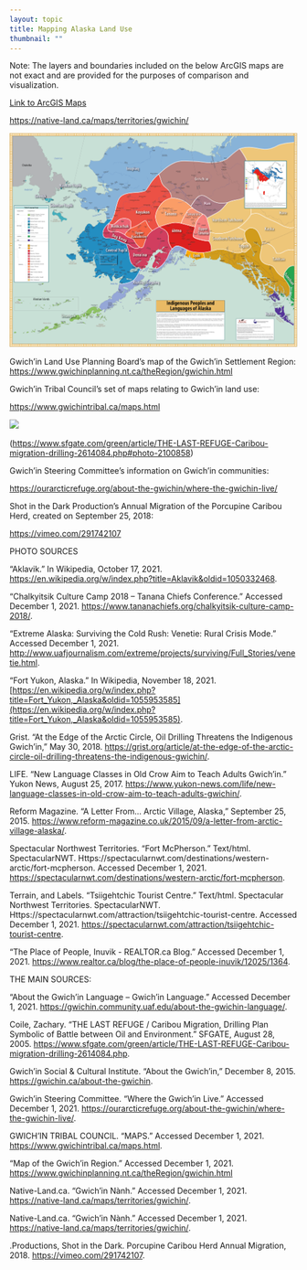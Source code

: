 ```yaml
---
layout: topic
title: Mapping Alaska Land Use
thumbnail: ""
---
```

Note: The layers and boundaries included on the below ArcGIS maps are not exact and are provided for the purposes of comparison and visualization.



[Link to ArcGIS Maps](https://arcg.is/G515e0)





<https://native-land.ca/maps/territories/gwichin/>

![(<https://native-land.ca/maps/territories/gwichin/>)](/assets/media/anlmap.webp "Native Land Digital’s interactive maps around land use by political, cultural, and social factors:")



Gwich’in Land Use Planning Board’s map of the Gwich’in Settlement Region: <https://www.gwichinplanning.nt.ca/theRegion/gwichin.html>



Gwich’in Tribal Council’s set of maps relating to Gwich’in land use:

<https://www.gwichintribal.ca/maps.html>



[![](https://lh6.googleusercontent.com/JKTNFa-lRVFTjsSQfyvQ_zk2KFW2GYPT4nXovQHGprXSDx760TszfIsf9vCoqvTabu6k95-FzgCXlI1ylQL5lHv8HD4kPQaZDpugCvmzRDrFLJ1OpU_ELoJ0tQFD5zHpF8ockKGB)](https://storymaps.arcgis.com/stories/db5d987e73704eedb3ea22f7d8d8f808)

(<https://www.sfgate.com/green/article/THE-LAST-REFUGE-Caribou-migration-drilling-2614084.php#photo-2100858>)



Gwich’in Steering Committee’s information on Gwich’in communities:

<https://ourarcticrefuge.org/about-the-gwichin/where-the-gwichin-live/>



Shot in the Dark Production’s Annual Migration of the Porcupine Caribou Herd, created on September 25, 2018:

<https://vimeo.com/291742107>





PHOTO SOURCES

“Aklavik.” In Wikipedia, October 17, 2021. <https://en.wikipedia.org/w/index.php?title=Aklavik&oldid=1050332468>.

“Chalkyitsik Culture Camp 2018 – Tanana Chiefs Conference.” Accessed December 1, 2021. <https://www.tananachiefs.org/chalkyitsik-culture-camp-2018/>.

“Extreme Alaska: Surviving the Cold Rush: Venetie: Rural Crisis Mode.” Accessed December 1, 2021. <http://www.uafjournalism.com/extreme/projects/surviving/Full_Stories/venetie.html>.

“Fort Yukon, Alaska.” In Wikipedia, November 18, 2021. [https://en.wikipedia.org/w/index.php?title=Fort_Yukon,_Alaska&oldid=1055953585](https://en.wikipedia.org/w/index.php?title=Fort_Yukon,_Alaska&oldid=1055953585).

Grist. “At the Edge of the Arctic Circle, Oil Drilling Threatens the Indigenous Gwich’in,” May 30, 2018. <https://grist.org/article/at-the-edge-of-the-arctic-circle-oil-drilling-threatens-the-indigenous-gwichin/>.

LIFE. “New Language Classes in Old Crow Aim to Teach Adults Gwich’in.” Yukon News, August 25, 2017. <https://www.yukon-news.com/life/new-language-classes-in-old-crow-aim-to-teach-adults-gwichin/>.

Reform Magazine. “A Letter From… Arctic Village, Alaska,” September 25, 2015. <https://www.reform-magazine.co.uk/2015/09/a-letter-from-arctic-village-alaska/>.

Spectacular Northwest Territories. “Fort McPherson.” Text/html. SpectacularNWT. Https://spectacularnwt.com/destinations/western-arctic/fort-mcpherson. Accessed December 1, 2021. <https://spectacularnwt.com/destinations/western-arctic/fort-mcpherson>.

Terrain, and Labels. “Tsiigehtchic Tourist Centre.” Text/html. Spectacular Northwest Territories. SpectacularNWT. Https://spectacularnwt.com/attraction/tsiigehtchic-tourist-centre. Accessed December 1, 2021. <https://spectacularnwt.com/attraction/tsiigehtchic-tourist-centre>.

“The Place of People, Inuvik - REALTOR.ca Blog.” Accessed December 1, 2021. <https://www.realtor.ca/blog/the-place-of-people-inuvik/12025/1364>.



THE MAIN SOURCES:

“About the Gwich’in Language – Gwich’in Language.” Accessed December 1, 2021. <https://gwichin.community.uaf.edu/about-the-gwichin-language/>.

Coile, Zachary. “THE LAST REFUGE / Caribou Migration, Drilling Plan Symbolic of Battle between Oil and Environment.” SFGATE, August 28, 2005. <https://www.sfgate.com/green/article/THE-LAST-REFUGE-Caribou-migration-drilling-2614084.php>.

Gwich’in Social & Cultural Institute. “About the Gwich’in,” December 8, 2015. <https://gwichin.ca/about-the-gwichin>.

Gwich’in Steering Committee. “Where the Gwich’in Live.” Accessed December 1, 2021. <https://ourarcticrefuge.org/about-the-gwichin/where-the-gwichin-live/>.

GWICH’IN TRIBAL COUNCIL. “MAPS.” Accessed December 1, 2021. <https://www.gwichintribal.ca/maps.html>.

“Map of the Gwich’in Region.” Accessed December 1, 2021. <https://www.gwichinplanning.nt.ca/theRegion/gwichin.html>

Native-Land.ca. “Gwich’in Nành.” Accessed December 1, 2021. <https://native-land.ca/maps/territories/gwichin/>.

Native-Land.ca. “Gwich’in Nành.” Accessed December 1, 2021. <https://native-land.ca/maps/territories/gwichin/>.

.Productions, Shot in the Dark. Porcupine Caribou Herd Annual Migration, 2018. <https://vimeo.com/291742107>.